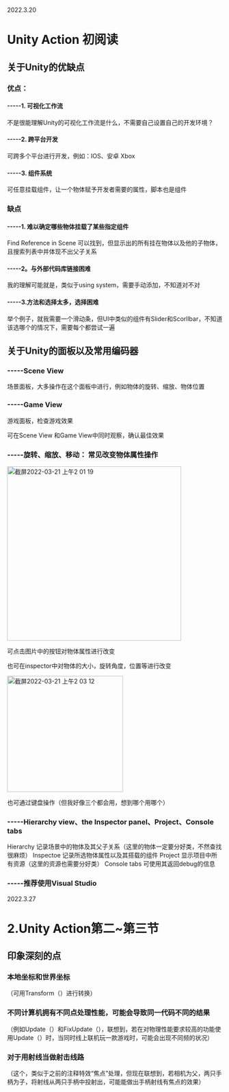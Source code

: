 2022.3.20
#  Unity Action 初阅读
## <txt color = orange>关于Unity的优缺点</txt>
### 优点：
#### -----1. 可视化工作流
不是很能理解Unity的可视化工作流是什么，不需要自己设置自己的开发环境？

#### -----2. 跨平台开发
可跨多个平台进行开发，例如：IOS、安卓 Xbox

#### -----3. 组件系统
可任意挂载组件，让一个物体赋予开发者需要的属性，脚本也是组件

### 缺点
#### -----1. 难以确定哪些物体挂载了某些指定组件
Find Reference in Scene 可以找到，但显示出的所有挂在物体以及他的子物体，且搜索列表中并体现不出父子关系

#### -----2。与外部代码库链接困难
我的理解可能就是，类似于using system，需要手动添加，不知道对不对

#### -----3.方法和选择太多，选择困难
举个例子，就我需要一个滑动条，但UI中类似的组件有Slider和Scorllbar，不知道该选哪个的情况下，需要每个都尝试一遍

## <txt color = orange>关于Unity的面板以及常用编码器</txt>
### -----Scene View 
场景面板，大多操作在这个面板中进行，例如物体的旋转、缩放、物体位置
### -----Game View
游戏面板，检查游戏效果

可在Scene View 和Game View中同时观察，确认最佳效果

### -----旋转、缩放、移动： 常见改变物体属性操作
<img width="407" alt="截屏2022-03-21 上午2 01 19" src="https://user-images.githubusercontent.com/97930502/159176060-b9390bd5-e757-4566-a418-3d8b393438e8.png">
<p>可点击图片中的按钮对物体属性进行改变</p>

也可在inspector中对物体的大小，旋转角度，位置等进行改变

<img width="271" alt="截屏2022-03-21 上午2 03 12" src="https://user-images.githubusercontent.com/97930502/159176120-1aa15920-399a-4a29-9e50-9f97fdc11f6c.png">

也可通过键盘操作（但我好像三个都会用，想到哪个用哪个）

### -----Hierarchy view、the Inspector panel、Project、Console tabs
Hierarchy 记录场景中的物体及其父子关系（这里的物体一定要分好类，不然查找很麻烦）
Inspectoe 记录所选物体属性以及其搭载的组件
Project 显示项目中所有资源（这里的资源也需要分好类）
Console tabs 可使用其返回debug的信息

### -----推荐使用Visual Studio


2022.3.27
# 2.Unity Action第二~第三节
## 印象深刻的点
### 本地坐标和世界坐标
（可用Transform（）进行转换）
### 不同计算机拥有不同点处理性能，可能会导致同一代码不同的结果
（例如Update（）和FixUpdate（），联想到，若在对物理性能要求较高的功能使用Update（）时，当同时线上联机玩一款游戏时，可能会出现不同频的状况）
### 
### 对于用射线当做射击线路
（这个，类似于之前的注释特效“焦点”处理，但现在联想到，若相机为父，两只手柄为子，将射线从两只手柄中投射出，可能能做出手柄射线有焦点的效果）
